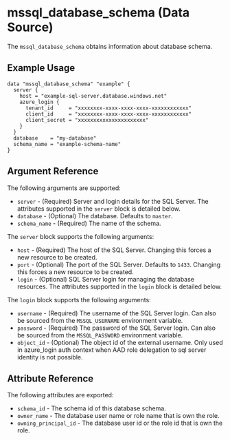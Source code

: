 # mssql_database_schema (Data Source)

The `mssql_database_schema` obtains information about database schema.

## Example Usage

```hcl
data "mssql_database_schema" "example" {
  server {
    host = "example-sql-server.database.windows.net"
    azure_login {
      tenant_id     = "xxxxxxxx-xxxx-xxxx-xxxx-xxxxxxxxxxxx"
      client_id     = "xxxxxxxx-xxxx-xxxx-xxxx-xxxxxxxxxxxx"
      client_secret = "xxxxxxxxxxxxxxxxxxxxxx"
    }
  }
  database    = "my-database"
  schema_name = "example-schema-name"
}
```

## Argument Reference

The following arguments are supported:

* `server` - (Required) Server and login details for the SQL Server. The attributes supported in the `server` block is detailed below.
* `database` - (Optional) The database. Defaults to `master`.
* `schema_name` - (Required) The name of the schema.

The `server` block supports the following arguments:

* `host` - (Required) The host of the SQL Server. Changing this forces a new resource to be created.
* `port` - (Optional) The port of the SQL Server. Defaults to `1433`. Changing this forces a new resource to be created.
* `login` - (Optional) SQL Server login for managing the database resources. The attributes supported in the `login` block is detailed below.

The `login` block supports the following arguments:

* `username` - (Required) The username of the SQL Server login. Can also be sourced from the `MSSQL_USERNAME` environment variable.
* `password` - (Required) The password of the SQL Server login. Can also be sourced from the `MSSQL_PASSWORD` environment variable.
* `object_id` - (Optional) The object id of the external username. Only used in azure_login auth context when AAD role delegation to sql server identity is not possible.

## Attribute Reference

The following attributes are exported:

* `schema_id` - The schema id of this database schema.
* `owner_name` - The database user name or role name that is own the role.
* `owning_principal_id` - The database user id or the role id that is own the role.
